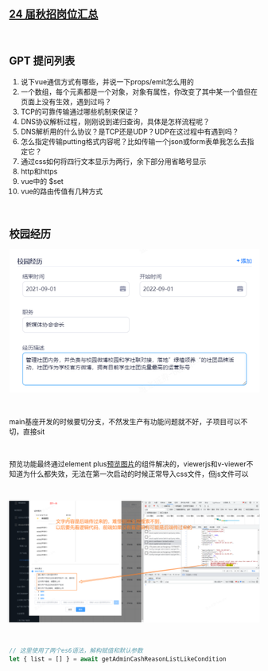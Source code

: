 ## [24 届秋招岗位汇总](https://yuyuanweb.feishu.cn/wiki/EOszw9DiZigiXSkHHg9cSIdPnZg)

​	

## GPT 提问列表

1. 说下vue通信方式有哪些，并说一下props/emit怎么用的
2. 一个数组，每个元素都是一个对象，对象有属性，你改变了其中某一个值但在页面上没有生效，遇到过吗？
3. TCP的可靠传输通过哪些机制来保证？
4. DNS协议解析过程，刚刚说到递归查询，具体是怎样流程呢？
5. DNS解析用的什么协议？是TCP还是UDP？UDP在这过程中有遇到吗？
6. 怎么指定传输putting格式内容呢？比如传输一个json或form表单我怎么去指定它？
7. 通过css如何将四行文本显示为两行，余下部分用省略号显示
8. http和https
9. vue中的 $set
10. vue的路由传值有几种方式

​	

## 校园经历

![image-20230905131202255](9月5日.assets/image-20230905131202255.png)

​	

main基座开发的时候要切分支，不然发生产有功能问题就不好，子项目可以不切，直接sit

​	

预览功能最终通过element plus[预览图片](https://element-plus.org/zh-CN/component/image.html#%E5%9B%BE%E7%89%87%E9%A2%84%E8%A7%88)的组件解决的，viewerjs和v-viewer不知道为什么都失效，无法在第一次启动的时候正常导入css文件，但js文件可以

​	

![image-20230905165145854](9月5日.assets/image-20230905165145854.png)

​	

```js
// 这里使用了两个es6语法，解构赋值和默认参数
let { list = [] } = await getAdminCashReasonListLikeCondition 
```